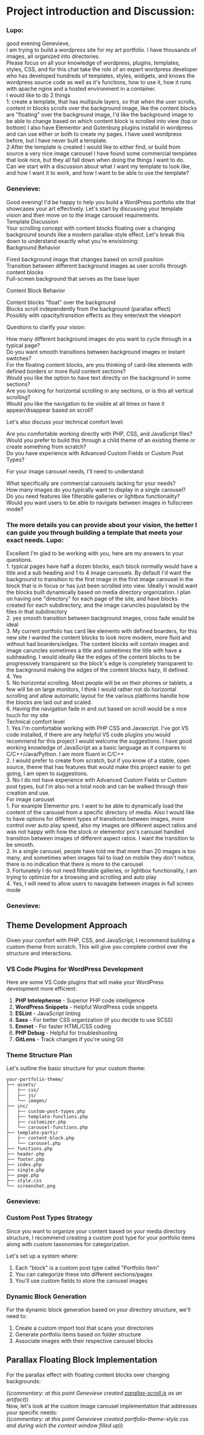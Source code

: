 # Project introduction and Discussion:

###  Lupo: 

good evening Genevieve,   
I am trying to build a wordpress site for my art portfolio. I have thousands of images, all organized into directories.   
Please focus on all your knowledge of wordpress, plugins, templates, styles, CSS, and for this chat take the role of an expert wordpress developer who has developed hundreds of templates, styles, widigets, and knows the wordpress source code as well as it's functions, how to use it, how it runs with apache nginx and a hosted environment in a container.   
I would like to do 2 things   
1: create a template, that has multipule layers, so that when the user scrolls, content in blocks scrolls over the background image, like the content blocks are "floating" over the background image, I'd like the background image to be able to change based on which content block is scrolled into view (top or bottom) I also have Elementor and Gutenburg plugins installd in wordpress and can use either or both to create my pages. I have used wordpress before, but I have never built a template.  
 2:After the template is created I would like to either find, or build from source a very nice image carousel I have found some commercial templates that look nice, but they all fall down when doing the things I want to do.  
Can we start with a discussion about what I want my template to look like, and how I want it to work, and how I want to be able to use the template?

### Genevieve:

Good evening\! I'd be happy to help you build a WordPress portfolio site that showcases your art effectively. Let's start by discussing your template vision and then move on to the image carousel requirements.  
Template Discussion  
Your scrolling concept with content blocks floating over a changing background sounds like a modern parallax-style effect. Let's break this down to understand exactly what you're envisioning:  
Background Behavior

Fixed background image that changes based on scroll position  
Transition between different background images as user scrolls through content blocks  
Full-screen background that serves as the base layer

Content Block Behavior

Content blocks "float" over the background  
Blocks scroll independently from the background (parallax effect)  
Possibly with opacity/transition effects as they enter/exit the viewport

Questions to clarify your vision:

How many different background images do you want to cycle through in a typical page?  
Do you want smooth transitions between background images or instant switches?  
For the floating content blocks, are you thinking of card-like elements with defined borders or more fluid content sections?  
Would you like the option to have text directly on the background in some sections?  
Are you looking for horizontal scrolling in any sections, or is this all vertical scrolling?  
Would you like the navigation to be visible at all times or have it appear/disappear based on scroll?

Let's also discuss your technical comfort level:

Are you comfortable working directly with PHP, CSS, and JavaScript files?  
Would you prefer to build this through a child theme of an existing theme or create something from scratch?  
Do you have experience with Advanced Custom Fields or Custom Post Types?

For your image carousel needs, I'll need to understand:

What specifically are commercial carousels lacking for your needs?  
How many images do you typically want to display in a single carousel?  
Do you need features like filterable galleries or lightbox functionality?  
Would you want users to be able to navigate between images in fullscreen mode?

### The more details you can provide about your vision, the better I can guide you through building a template that meets your exact needs.  Lupo:

Excellent I'm glad to be working with you, here are my answers to your questions.  
1\. typical pages have half a dozen blocks, each block normally would have a title and a sub heading and 1 to 4 image carousels. By default I'd want the background to transition to the first image in the first image carousel in the block that is in focus or has just been scrolled into view. Ideally I would want the blocks built dynamically based on media directory organization. I plan on having one "directory" for each page of the site, and have blocks created for each subdirectory, and the image caruncles populated by the files in that subdirectory  
2\. yes smooth transition between background images, cross fade would be ideal  
3\. My current portfolio has card like elements with defined boarders, for this new site I wanted the content blocks to look more modern, more fluid and without had boarders/edges. The content blocks will contain images and image caruncles sometimes a title and sometimes the title with have a subheading.  I would ideally like the edges of the content blocks to be progressively transparent so the block's edge is completely transparent to the background making the edges of the content blocks hazy, ill defined.  
4\. Yes  
5\. No horizontal scrolling. Most people will be on their phones or tablets, a few will be on large monitors, I think I would rather not do horizontal scrolling and allow automatic layout for the various platforms handle how the blocks are laid out and scaled.   
6\. Having the navigation fade in and out based on scroll would be a nice touch for my site  
Technical comfort level  
1\. Yes I'm comfortable working with PHP CSS and Javascript. I've got VS code installed, if there are any helpful VS code plugins you would recommend for this project I would welcome the suggestions. I have good working knowledge of JavaScript as a basic language as it compares to C/C++/Java/Python. I am more fluent in C/C++   
2\. I would prefer to create from scratch, but if you know of a stable, open source, theme that has features that would make this project easier to get going, I am open to suggestions.   
3\. No I do not have experience with Advanced Custom Fields or Custom post types, but I'm also not a total noob and can be walked through their creation and use.   
For image carousel   
1\. For example Elementor pro. I want to be able to dynamically load the content of the carousel from a specific directory of media. Also I would like to have options for different types of transitions between images, more control over auto play speed, also my images are different aspect ratios and was not happy with how the stock or elementor pro's carousel handled transition between images of different aspect ratios. I want the transition to be smooth.  
2\. In a single carousel, people have told me that more than 20 images is too many, and sometimes when images fail to load on mobile they don't notice, there is no indication that there is more to the carousel   
3\. Fortunately I do not need filterable galleries, or lightbox functionality, I am trying to optimize for a browsing and scrolling and auto play  
4\. Yes, I will need to allow users to navagate between images in full screen mode

### Genevieve:

## **Theme Development Approach**

Given your comfort with PHP, CSS, and JavaScript, I recommend building a custom theme from scratch. This will give you complete control over the structure and interactions.

### **VS Code Plugins for WordPress Development**

Here are some VS Code plugins that will make your WordPress development more efficient:

1. **PHP Intelephense** \- Superior PHP code intelligence  
2. **WordPress Snippets** \- Helpful WordPress code snippets  
3. **ESLint** \- JavaScript linting  
4. **Sass** \- For better CSS organization (if you decide to use SCSS)  
5. **Emmet** \- For faster HTML/CSS coding  
6. **PHP Debug** \- Helpful for troubleshooting  
7. **GitLens** \- Track changes if you're using Git

### **Theme Structure Plan**

Let's outline the basic structure for your custom theme:

`your-portfolio-theme/`  
`├── assets/`  
`│   ├── css/`  
`│   ├── js/`  
`│   └── images/`  
`├── inc/`  
`│   ├── custom-post-types.php`  
`│   ├── template-functions.php`  
`│   ├── customizer.php`  
`│   └── carousel-functions.php`  
`├── template-parts/`  
`│   ├── content-block.php`  
`│   └── carousel.php`  
`├── functions.php`  
`├── header.php`  
`├── footer.php`  
`├── index.php`  
`├── single.php`  
`├── page.php`  
`├── style.css`  
`└── screenshot.png`

### Genevieve:

### **Custom Post Types Strategy**

Since you want to organize your content based on your media directory structure, I recommend creating a custom post type for your portfolio items along with custom taxonomies for categorization.

Let's set up a system where:

1. Each "block" is a custom post type called "Portfolio Item"  
2. You can categorize these into different sections/pages  
3. You'll use custom fields to store the carousel images

### **Dynamic Block Generation**

For the dynamic block generation based on your directory structure, we'll need to:

1. Create a custom import tool that scans your directories  
2. Generate portfolio items based on folder structure  
3. Associate images with their respective carousel blocks

## **Parallax Floating Block Implementation**

For the parallax effect with floating content blocks over changing backgrounds:

((*commentary: at this point Genevieve created [parallax-scroll.js](http://parallax-scroll.js) as an artifact*))  
Now, let's look at the custom image carousel implementation that addresses your specific needs:  
((*commentary: at this point Genevieve created portfolio-theme-style.css and during wich the context window filled up*))

